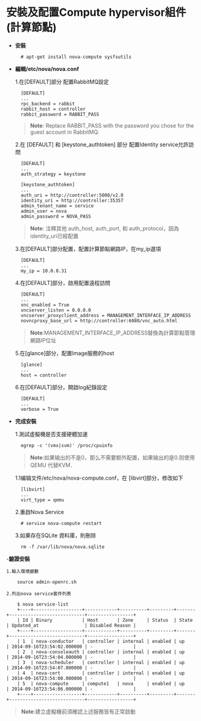 # 安裝及配置Compute hypervisor組件(計算節點)

- **安裝**

        # apt-get install nova-compute sysfsutils
        
- **編輯/etc/nova/nova.conf**

    1.在[DEFAULT]部分 配置RabbitMQ設定
  
        [DEFAULT]
        ...
        rpc_backend = rabbit
        rabbit_host = controller
        rabbit_password = RABBIT_PASS
      
     >**Note**: Replace RABBIT_PASS with the password you chose for the guest account in RabbitMQ.
    
    2.在 [DEFAULT] 和 [keystone_authtoken] 部分 配置Identity service允許訪問
  
        [DEFAULT]
        ...
        auth_strategy = keystone
 
        [keystone_authtoken]
        ...
        auth_uri = http://controller:5000/v2.0
        identity_uri = http://controller:35357
        admin_tenant_name = service
        admin_user = nova
        admin_password = NOVA_PASS
      
     >**Note**: 注釋其他 auth_host, auth_port, 和 auth_protocol，因為identity_uri已經配置
    
    3.在[DEFAULT]部分配置，配置計算節點網路IP，在my_ip選項

        [DEFAULT]
        ...
        my_ip = 10.0.0.31
        
    4.在[DEFAULT]部分，啟用配置遠程訪問
    
        [DEFAULT]
        ...
        vnc_enabled = True
        vncserver_listen = 0.0.0.0
        vncserver_proxyclient_address = MANAGEMENT_INTERFACE_IP_ADDRESS
        novncproxy_base_url = http://controller:6080/vnc_auto.html
        
     >**Note**:MANAGEMENT_INTERFACE_IP_ADDRESS替換為計算節點管理網路IP位址
     
    5.在[glance]部分，配置Image服務的host
    
        [glance]
        ...
        host = controller

    6.在[DEFAULT]部分，開啟log紀錄設定
    
        [DEFAULT]
        ...
        verbose = True
        

- **完成安裝**

    1.測試虛擬機是否支援硬體加速
        
        egrep -c '(vmx|svm)' /proc/cpuinfo
        
     >**Note**:如果输出的不是0，那么不需要额外配置，如果输出的是0.则使用QEMU 代替KVM．
    
    1.1编辑文件/etc/nova/nova-compute.conf，在 [libvirt]部分，修改如下
    
        [libvirt]
        ...
        virt_type = qemu

    2.重啟Nova Service
    
        # service nova-compute restart
        
    3.如果存在SQLite 資料庫，則刪除
    
        rm -f /var/lib/nova/nova.sqlite
        
-**驗證安裝**

    1.輸入環境變數
    
        source admin-openrc.sh
        
    2.列出nova service套件列表
    
        $ nova service-list
        +----+------------------+------------+----------+---------+-------+----------------------------+-----------------+
        | Id | Binary           | Host       | Zone     | Status  | State | Updated_at                 | Disabled Reason |
        +----+------------------+------------+----------+---------+-------+----------------------------+-----------------+
        | 1  | nova-conductor   | controller | internal | enabled | up    | 2014-09-16T23:54:02.000000 | -               |
        | 2  | nova-consoleauth | controller | internal | enabled | up    | 2014-09-16T23:54:04.000000 | -               |
        | 3  | nova-scheduler   | controller | internal | enabled | up    | 2014-09-16T23:54:07.000000 | -               |
        | 4  | nova-cert        | controller | internal | enabled | up    | 2014-09-16T23:54:00.000000 | -               |
        | 5  | nova-compute     | compute1   | nova     | enabled | up    | 2014-09-16T23:54:06.000000 | -               |
        +----+------------------+------------+----------+---------+-------+----------------------------+-----------------+
        
   >**Note**:建立虛擬機前須確認上述服務皆有正常啟動


